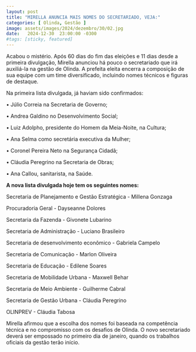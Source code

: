 ```yaml
---
layout: post
title: "MIRELLA ANUNCIA MAIS NOMES DO SECRETARIADO, VEJA:"
categories: [ Olinda, Gestão ]
image: assets/images/2024/dezembro/30/02.jpg
date:   2024-12-30  23:00:00 -0300
#tags: [sticky, featured]
---
```

Acabou o mistério. Após 60 dias do fim das eleições e 11 dias desde a primeira divulgação, Mirella anunciou há pouco o secretariado que irá auxiliá-la na gestão de Olinda. A prefeita eleita encerra a composição de sua equipe com um time diversificado, incluindo nomes técnicos e figuras de destaque.

Na primeira lista divulgada, já haviam sido confirmados:

•	Júlio Correia na Secretaria de Governo;

•	Andrea Galdino no Desenvolvimento Social;

•	Luiz Adolpho, presidente do Homem da Meia-Noite, na Cultura;

•	Ana Selma como secretária executiva da Mulher;

•	Coronel Pereira Neto na Segurança Cidadã;

•	Cláudia Peregrino na Secretaria de Obras;

•	Ana Callou, sanitarista, na Saúde.

**A nova lista divulgada hoje tem os seguintes nomes:**

Secretaria de Planejamento e Gestão Estratégica - Millena Gonzaga 

Procuradoria Geral - Dayseanne Dolores

Secretaria da Fazenda - Givonete Lubarino 

Secretaria de Administração - Luciano Brasileiro 

Secretaria de desenvolvimento econômico - Gabriela Campelo

Secretaria de Comunicação - Marlon Oliveira

Secretaria de Educação - Edilene Soares 

Secretaria de Mobilidade Urbana - Maxwell Behar 

Secretaria de Meio Ambiente - Guilherme Cabral 

Secretaria de Gestão Urbana - Cláudia Peregrino 

OLINPREV - Cláudia Tabosa 

Mirella afirmou que a escolha dos nomes foi baseada na competência técnica e no compromisso com os desafios de Olinda. O novo secretariado deverá ser empossado no primeiro dia de janeiro, quando os trabalhos oficiais da gestão terão início.
